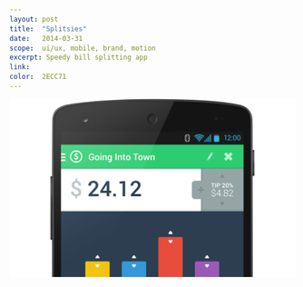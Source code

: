```yaml
---
layout: post
title:  "Splitsies"
date:   2014-03-31
scope:  ui/ux, mobile, brand, motion
excerpt: Speedy bill splitting app
link:
color:	2ECC71
---
```


![Thumb](/images/splitsies_thumbnail.png)